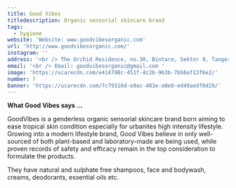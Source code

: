 ```yaml
---
title: Good Vibes
titledescription: Organic sensorial skincare brand
tags:
  - hygiene
website: 'Website: www.goodvibesorganic.com'
url: 'http://www.goodvibesorganic.com/'
instagram: ''
address: '<br /> The Orchid Residence, no.30, Bintaro, Sektor 9, Tangerang Selatan. '
email: '<br /> Email: goodvibesorganic@gmail.com '
image: 'https://ucarecdn.com/e414798c-451f-4c2b-963b-7bb6af13f6e2/'
number: 7
banner: 'https://ucarecdn.com/7c79316d-e9ac-403e-a0e8-ed49aedf0d29/'
---
```

**What Good Vibes says ...**

GoodVibes is a genderless organic sensorial skincare brand born aiming to ease tropical skin condition especially for urbanites high intensity lifestyle. Growing into a modern lifestyle brand, Good Vibes believe in only well-sourced of both plant-based and laboratory-made are being used, while proven records of safety and efficacy remain in the top consideration to formulate the products.

They have natural and sulphate free shampoos, face and bodywash, creams, deodorants, essential oils etc.
